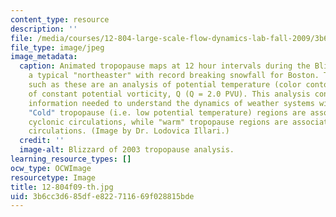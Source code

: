 ```yaml
---
content_type: resource
description: ''
file: /media/courses/12-804-large-scale-flow-dynamics-lab-fall-2009/3b6cc3d685dfe822711669f028815bde_12-804f09-th.jpg
file_type: image/jpeg
image_metadata:
  caption: Animated tropopause maps at 12 hour intervals during the Blizzard of 2003,
    a typical "northeaster" with record breaking snowfall for Boston. Tropopause maps
    such as these are an analysis of potential temperature (color contours) on a surface
    of constant potential vorticity, Q (Q = 2.0 PVU). This analysis contains the essential
    information needed to understand the dynamics of weather systems within the troposphere.
    "Cold" tropopause (i.e. low potential temperature) regions are associated with
    cyclonic circulations, while "warm" tropopause regions are associated with anti-cyclonic
    circulations. (Image by Dr. Lodovica Illari.)
  credit: ''
  image-alt: Blizzard of 2003 tropopause analysis.
learning_resource_types: []
ocw_type: OCWImage
resourcetype: Image
title: 12-804f09-th.jpg
uid: 3b6cc3d6-85df-e822-7116-69f028815bde
---
```

